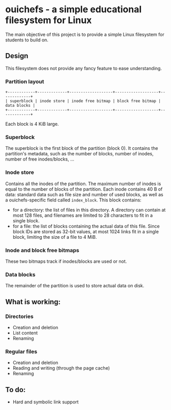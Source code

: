 # ouichefs - a simple educational filesystem for Linux
The main objective of this project is to provide a simple Linux filesystem for students to build on.

## Design
This filesystem does not provide any fancy feature to ease understanding.

### Partition layout
    +------------+-------------+-------------------+-------------------+-------------+
    | superblock | inode store | inode free bitmap | block free bitmap | data blocks |
    +------------+-------------+-------------------+-------------------+-------------+
Each block is 4 KiB large.

### Superblock
The superblock is the first block of the partition (block 0). It contains the partition's metadata, such as the number of blocks, number of inodes, number of free inodes/blocks, ...

### Inode store
Contains all the inodes of the partition. The maximum number of inodes is equal to the number of blocks of the partition. Each inode contains 40 B of data: standard data such as file size and number of used blocks, as well as a ouichefs-specific field called `index_block`. This block contains:
  - for a directory: the list of files in this directory. A directory can contain at most 128 files, and filenames are limited to 28 characters to fit in a single block.
  - for a file: the list of blocks containing the actual data of this file. Since block IDs are stored as 32-bit values, at most 1024 links fit in a single block, limiting the size of a file to 4 MiB.

### Inode and block free bitmaps
These two bitmaps track if inodes/blocks are used or not.

### Data blocks
The remainder of the partition is used to store actual data on disk.

## What is working:
### Directories
- Creation and deletion
- List content
- Renaming

### Regular files
- Creation and deletion
- Reading and writing (through the page cache)
- Renaming

## To do:
- Hard and symbolic link support
